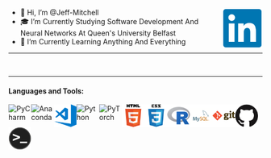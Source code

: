 - 👋 Hi, I’m @Jeff-Mitchell [<img align="right" alt="Linkedin" width="80px" src="https://github.com/devicons/devicon/blob/master/icons/linkedin/linkedin-original.svg" />][Linkedin]
- 🎓 I’m Currently Studying Software Development And Neural Networks At Queen's University Belfast
- 🌱 I’m Currently Learning Anything And Everything

---

<img align="left" alt="" height="200px" src="https://github-readme-stats.vercel.app/api?username=jeff-mitchell&show_icons=true&count_private=true&include_all_commits=true" />



<img align="middle" alt="" height="200px" src="https://github-readme-stats.vercel.app/api/top-langs/?username=jeff-mitchell&layout=compact" />

---

#### Languages and Tools:

<img align="left" alt="PyCharm" width="45px" src="https://upload.wikimedia.org/wikipedia/commons/thumb/1/1d/PyCharm_Icon.svg/1200px-PyCharm_Icon.svg.png" />
<img align="left" alt="Anaconda" width="45px" src="https://www.psych.mcgill.ca/labs/mogillab/anaconda2/pkgs/anaconda-navigator-1.4.3-py27_0/lib/python2.7/site-packages/anaconda_navigator/static/images/anaconda-icon-1024x1024.png" />
<img align="left" alt="Visual Studio Code" width="45px" src="https://raw.githubusercontent.com/github/explore/80688e429a7d4ef2fca1e82350fe8e3517d3494d/topics/visual-studio-code/visual-studio-code.png" />
<img align="left" alt="Python" width="45px" src="https://raw.githubusercontent.com/jmnote/z-icons/master/svg/python.svg" />
<img align="left" alt="PyTorch" width="45px" src="https://symbols-electrical.getvecta.com/stencil_92/77_pytorch-icon.3e1681b72a.jpg" />
<img align="left" alt="HTML5" width="45px" src="https://raw.githubusercontent.com/github/explore/80688e429a7d4ef2fca1e82350fe8e3517d3494d/topics/html/html.png" />
<img align="left" alt="CSS3" width="45px" src="https://raw.githubusercontent.com/github/explore/80688e429a7d4ef2fca1e82350fe8e3517d3494d/topics/css/css.png" />
<img align="left" alt="R" width="45px" src="https://raw.githubusercontent.com/devicons/devicon/master/icons/r/r-original.svg" />
<img align="left" alt="MySQL" width="45px" src="https://raw.githubusercontent.com/github/explore/80688e429a7d4ef2fca1e82350fe8e3517d3494d/topics/mysql/mysql.png" />
<img align="left" alt="Git" width="45px" src="https://raw.githubusercontent.com/github/explore/80688e429a7d4ef2fca1e82350fe8e3517d3494d/topics/git/git.png" />
<img align="left" alt="GitHub" width="45px" src="https://raw.githubusercontent.com/github/explore/78df643247d429f6cc873026c0622819ad797942/topics/github/github.png" />
<img align="left" alt="Terminal" width="45px" src="https://raw.githubusercontent.com/github/explore/80688e429a7d4ef2fca1e82350fe8e3517d3494d/topics/terminal/terminal.png" />

<br>

[linkedin]:https://www.linkedin.com/in/jeff-mitchell-8554641ba/
